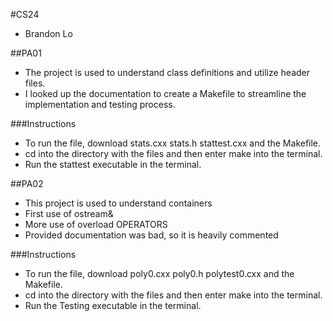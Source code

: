 #CS24
* Brandon Lo

##PA01
* The project is used to understand class definitions and utilize header files.
* I looked up the documentation to create a Makefile to streamline the implementation and testing process.

###Instructions
* To run the file, download stats.cxx stats.h stattest.cxx and the Makefile.
* cd into the directory with the files and then enter make into the terminal.
* Run the stattest executable in the terminal.

##PA02
* This project is used to understand containers
* First use of ostream&
* More use of overload OPERATORS
* Provided documentation was bad, so it is heavily commented

###Instructions
* To run the file, download poly0.cxx poly0.h polytest0.cxx and the Makefile.
* cd into the directory with the files and then enter make into the terminal.
* Run the Testing executable in the terminal.
